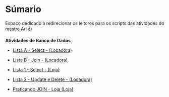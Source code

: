 # Súmario

Espaço dedicado a redirecionar os leitores para os scripts das atividades do mestre Ari :+1: 

**Atividades de Banco de Dados**

- <a href='https://github.com/charlon-156/MySQL/blob/main/Databases/Locadora/Lista_A_(Select).sql'>Lista A - Select - (Locadora)</a>

- <a href='https://github.com/charlon-156/MySQL/blob/main/Databases/Locadora/Lista_B_(Join).sql'>Lista B - Join - (Locadora)</a>

- <a href='https://github.com/charlon-156/MySQL/blob/main/Databases/Loja/Lista%201%20(Loja).sql'> Lista 1 - Select - (Loja)</a>

- <a href='https://github.com/charlon-156/MySQL/blob/main/Databases/Locadora/UPDATE%20and%20DELETE%20-%201.sql'>Lista 2 - Update e Delete - (Locadora)</a>

- <a href='https://github.com/charlon-156/MySQL/blob/main/Databases/Loja/Praticando_join.sql'>Praticando JOIN - Loja (Loja) </a>
